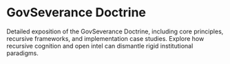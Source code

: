 # GovSeverance Doctrine

Detailed exposition of the GovSeverance Doctrine, including core principles, recursive frameworks, and implementation case studies. Explore how recursive cognition and open intel can dismantle rigid institutional paradigms.
